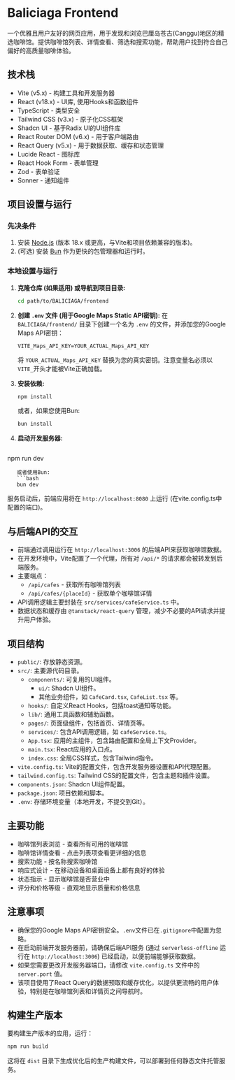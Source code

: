 # Baliciaga Frontend

一个优雅且用户友好的网页应用，用于发现和浏览巴厘岛苍古(Canggu)地区的精选咖啡馆。提供咖啡馆列表、详情查看、筛选和搜索功能，帮助用户找到符合自己偏好的高质量咖啡体验。

## 技术栈

* Vite (v5.x) - 构建工具和开发服务器
* React (v18.x) - UI库, 使用Hooks和函数组件
* TypeScript - 类型安全
* Tailwind CSS (v3.x) - 原子化CSS框架
* Shadcn UI - 基于Radix UI的UI组件库
* React Router DOM (v6.x) - 用于客户端路由
* React Query (v5.x) - 用于数据获取、缓存和状态管理
* Lucide React - 图标库
* React Hook Form - 表单管理
* Zod - 表单验证
* Sonner - 通知组件

## 项目设置与运行

### 先决条件

1. 安装 [Node.js](https://nodejs.org/) (版本 18.x 或更高，与Vite和项目依赖兼容的版本)。
2. (可选) 安装 [Bun](https://bun.sh/) 作为更快的包管理器和运行时。

### 本地设置与运行

1. **克隆仓库 (如果适用) 或导航到项目目录:**
   ```bash
   cd path/to/BALICIAGA/frontend
   ```

2. **创建 `.env` 文件 (用于Google Maps Static API密钥):**
   在 `BALICIAGA/frontend/` 目录下创建一个名为 `.env` 的文件，并添加您的Google Maps API密钥：
   ```env
   VITE_Maps_API_KEY=YOUR_ACTUAL_Maps_API_KEY
   ```
   将 `YOUR_ACTUAL_Maps_API_KEY` 替换为您的真实密钥。注意变量名必须以`VITE_`开头才能被Vite正确加载。

3. **安装依赖:**
   ```bash
   npm install
   ```
   或者，如果您使用Bun:
   ```bash
   bun install
   ```

4. **启动开发服务器:**
   ```bash
npm run dev
```
   或者使用Bun:
   ```bash
   bun dev
   ```
   服务启动后，前端应用将在 `http://localhost:8080` 上运行 (在vite.config.ts中配置的端口)。

## 与后端API的交互

* 前端通过调用运行在 `http://localhost:3006` 的后端API来获取咖啡馆数据。
* 在开发环境中，Vite配置了一个代理，所有对 `/api/*` 的请求都会被转发到后端服务。
* 主要端点：
  * `/api/cafes` - 获取所有咖啡馆列表
  * `/api/cafes/{placeId}` - 获取单个咖啡馆详情
* API调用逻辑主要封装在 `src/services/cafeService.ts` 中。
* 数据状态和缓存由 `@tanstack/react-query` 管理，减少不必要的API请求并提升用户体验。

## 项目结构

* `public/`: 存放静态资源。
* `src/`: 主要源代码目录。
  * `components/`: 可复用的UI组件。
    * `ui/`: Shadcn UI组件。
    * 其他业务组件，如 `CafeCard.tsx`, `CafeList.tsx` 等。
  * `hooks/`: 自定义React Hooks，包括toast通知等功能。
  * `lib/`: 通用工具函数和辅助函数。
  * `pages/`: 页面级组件，包括首页、详情页等。
  * `services/`: 包含API调用逻辑，如 `cafeService.ts`。
  * `App.tsx`: 应用的主组件，包含路由配置和全局上下文Provider。
  * `main.tsx`: React应用的入口点。
  * `index.css`: 全局CSS样式，包含Tailwind指令。
* `vite.config.ts`: Vite的配置文件，包含开发服务器设置和API代理配置。
* `tailwind.config.ts`: Tailwind CSS的配置文件，包含主题和插件设置。
* `components.json`: Shadcn UI组件配置。
* `package.json`: 项目依赖和脚本。
* `.env`: 存储环境变量（本地开发，不提交到Git）。

## 主要功能

* 咖啡馆列表浏览 - 查看所有可用的咖啡馆
* 咖啡馆详情查看 - 点击列表项查看更详细的信息
* 搜索功能 - 按名称搜索咖啡馆
* 响应式设计 - 在移动设备和桌面设备上都有良好的体验
* 状态指示 - 显示咖啡馆是否营业中
* 评分和价格等级 - 直观地显示质量和价格信息

## 注意事项

* 确保您的Google Maps API密钥安全。`.env`文件已在`.gitignore`中配置为忽略。
* 在启动前端开发服务器前，请确保后端API服务 (通过 `serverless-offline` 运行在 `http://localhost:3006`) 已经启动，以便前端能够获取数据。
* 如果您需要更改开发服务器端口，请修改 `vite.config.ts` 文件中的 `server.port` 值。
* 该项目使用了React Query的数据预取和缓存优化，以提供更流畅的用户体验，特别是在咖啡馆列表和详情页之间导航时。

## 构建生产版本

要构建生产版本的应用，运行：

```bash
npm run build
```

这将在 `dist` 目录下生成优化后的生产构建文件，可以部署到任何静态文件托管服务。
